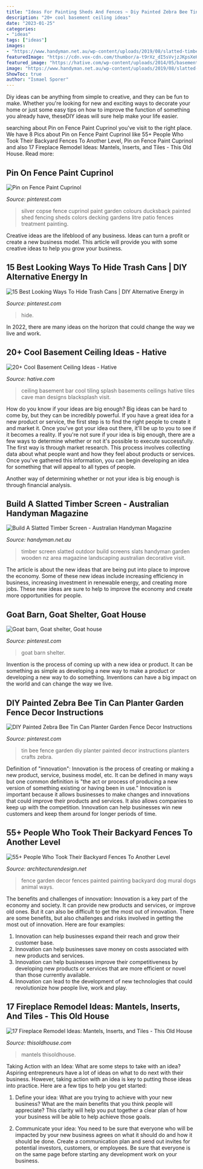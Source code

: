 ```yaml
---
title: "Ideas For Painting Sheds And Fences ~ Diy Painted Zebra Bee Tin Can Planter Garden Fence Decor Instructions"
description: "20+ cool basement ceiling ideas"
date: "2023-01-25"
categories:
- "ideas"
tags: ["ideas"]
images:
- "https://www.handyman.net.au/wp-content/uploads/2019/08/slatted-timber-screen-aug-13-p98-MAIN-1.jpg"
featuredImage: "https://cdn.vox-cdn.com/thumbor/a-t9rXz_dI5sVvjzJKpsXeHHrvI=/0x305:4000x2399/fit-in/1200x630/cdn.vox-cdn.com/uploads/chorus_asset/file/19908560/ColleenMcQuaid_P1340328.jpg"
featured_image: "https://hative.com/wp-content/uploads/2014/05/basement-ceiling-ideas/12-black-splash-tiling-as-ceiling.jpg"
image: "https://www.handyman.net.au/wp-content/uploads/2019/08/slatted-timber-screen-aug-13-p98-MAIN-1.jpg"
ShowToc: true
author: "Ismael Sporer"
---
```



Diy ideas can be anything from simple to creative, and they can be fun to make. Whether you're looking for new and exciting ways to decorate your home or just some easy tips on how to improve the function of something you already have, theseDIY ideas will sure help make your life easier.

	

		
searching about Pin on Fence Paint Cuprinol you've visit to the right place. We have 8 Pics about Pin on Fence Paint Cuprinol like 55+ People Who Took Their Backyard Fences To Another Level, Pin on Fence Paint Cuprinol and also 17 Fireplace Remodel Ideas: Mantels, Inserts, and Tiles - This Old House. Read more:
		
    
## Pin On Fence Paint Cuprinol

<img loading=lazy src="https://i.pinimg.com/736x/34/b6/dd/34b6dd6d31fb3ea2def912d7cc092752--silver-copse-cuprinol-cuprinol-fence.jpg" onerror="this.onerror=null;this.src='https://tse2.mm.bing.net/th?id=OIP.XLeKDpy-YzaryV01pYEM-AHaJ3&amp;pid=15.1';" alt="Pin on Fence Paint Cuprinol">

_Source: pinterest.com_

>silver copse fence cuprinol paint garden colours ducksback painted shed fencing sheds colors decking gardens litre patio fences treatment painting. 

	

Creative ideas are the lifeblood of any business. Ideas can turn a profit or create a new business model. This article will provide you with some creative ideas to help you grow your business.

    
## 15 Best Looking Ways To Hide Trash Cans | DIY Alternative Energy In

<img loading=lazy src="https://i.pinimg.com/736x/04/12/ed/0412ed4bb5b4357eeab2b4c66cb8d4fd.jpg" onerror="this.onerror=null;this.src='https://tse2.mm.bing.net/th?id=OIP.mdGvUqgqo5VOk1iCmx-pYwAAAA&amp;pid=15.1';" alt="15 Best Looking Ways To Hide Trash Cans | DIY Alternative Energy in">

_Source: pinterest.com_

>hide. 

	

In 2022, there are many ideas on the horizon that could change the way we live and work.

    
## 20+ Cool Basement Ceiling Ideas - Hative

<img loading=lazy src="https://hative.com/wp-content/uploads/2014/05/basement-ceiling-ideas/12-black-splash-tiling-as-ceiling.jpg" onerror="this.onerror=null;this.src='https://tse2.mm.bing.net/th?id=OIP.YG5JfZZzDcxuNy4W0UOshwHaLH&amp;pid=15.1';" alt="20+ Cool Basement Ceiling Ideas - Hative">

_Source: hative.com_

>ceiling basement bar cool tiling splash basements ceilings hative tiles cave man designs blacksplash visit. 

	

How do you know if your ideas are big enough?
Big ideas can be hard to come by, but they can be incredibly powerful. If you have a great idea for a new product or service, the first step is to find the right people to create it and market it. Once you've got your idea out there, it'll be up to you to see if it becomes a reality. If you're not sure if your idea is big enough, there are a few ways to determine whether or not it's possible to execute successfully. 
The first way is through market research. This process involves collecting data about what people want and how they feel about products or services. Once you've gathered this information, you can begin developing an idea for something that will appeal to all types of people. 

Another way of determining whether or not your idea is big enough is through financial analysis.

    
## Build A Slatted Timber Screen - Australian Handyman Magazine

<img loading=lazy src="https://www.handyman.net.au/wp-content/uploads/2019/08/slatted-timber-screen-aug-13-p98-MAIN-1.jpg" onerror="this.onerror=null;this.src='https://tse2.mm.bing.net/th?id=OIP.252L3vvOj90GgRzTPo8yWQHaE8&amp;pid=15.1';" alt="Build A Slatted Timber Screen - Australian Handyman Magazine">

_Source: handyman.net.au_

>timber screen slatted outdoor build screens slats handyman garden wooden nz area magazine landscaping australian decorative visit. 

	

The article is about the new ideas that are being put into place to improve the economy. Some of these new ideas include increasing efficiency in business, increasing investment in renewable energy, and creating more jobs. These new ideas are sure to help to improve the economy and create more opportunities for people.

    
## Goat Barn, Goat Shelter, Goat House

<img loading=lazy src="https://i.pinimg.com/736x/18/bf/fc/18bffccdf632e65b24ecf658c005d52f.jpg" onerror="this.onerror=null;this.src='https://tse3.mm.bing.net/th?id=OIP.XulI_ZwAzAaY4iLfPGfMigHaFj&amp;pid=15.1';" alt="Goat barn, Goat shelter, Goat house">

_Source: pinterest.com_

>goat barn shelter. 

	

Invention is the process of coming up with a new idea or product. It can be something as simple as developing a new way to make a product or developing a new way to do something. Inventions can have a big impact on the world and can change the way we live.

    
## DIY Painted Zebra Bee Tin Can Planter Garden Fence Decor Instructions

<img loading=lazy src="https://i.pinimg.com/736x/95/8d/21/958d21bdfe1ded6b7bd2310a4c73fb31.jpg" onerror="this.onerror=null;this.src='https://tse2.mm.bing.net/th?id=OIP.BxTH7yLXQ0KB8bslAiwxgAHaI1&amp;pid=15.1';" alt="DIY Painted Zebra Bee Tin Can Planter Garden Fence Decor Instructions">

_Source: pinterest.com_

>tin bee fence garden diy planter painted decor instructions planters crafts zebra. 

	

Definition of "innovation":
Innovation is the process of creating or making a new product, service, business model, etc. It can be defined in many ways but one common definition is "the act or process of producing a new version of something existing or having been in use." 
Innovation is important because it allows businesses to make changes and innovations that could improve their products and services. It also allows companies to keep up with the competition. Innovation can help businesses win new customers and keep them around for longer periods of time.

    
## 55+ People Who Took Their Backyard Fences To Another Level

<img loading=lazy src="http://cdn.architecturendesign.net/wp-content/uploads/2016/04/AD-Garden-Fence-Decor-Ideas-23.jpg" onerror="this.onerror=null;this.src='https://tse1.mm.bing.net/th?id=OIP.ZmSIjz3a0iuZcyuAP-p0ewHaFj&amp;pid=15.1';" alt="55+ People Who Took Their Backyard Fences To Another Level">

_Source: architecturendesign.net_

>fence garden decor fences painted painting backyard dog mural dogs animal ways. 

	

The benefits and challenges of innovation:
Innovation is a key part of the economy and society. It can provide new products and services, or improve old ones. But it can also be difficult to get the most out of innovation. There are some benefits, but also challenges and risks involved in getting the most out of innovation. Here are four examples:
1. Innovation can help businesses expand their reach and grow their customer base.
2. Innovation can help businesses save money on costs associated with new products and services.
3. Innovation can help businesses improve their competitiveness by developing new products or services that are more efficient or novel than those currently available.
4. Innovation can lead to the development of new technologies that could revolutionize how people live, work and play.

    
## 17 Fireplace Remodel Ideas: Mantels, Inserts, And Tiles - This Old House

<img loading=lazy src="https://cdn.vox-cdn.com/thumbor/a-t9rXz_dI5sVvjzJKpsXeHHrvI=/0x305:4000x2399/fit-in/1200x630/cdn.vox-cdn.com/uploads/chorus_asset/file/19908560/ColleenMcQuaid_P1340328.jpg" onerror="this.onerror=null;this.src='https://tse2.mm.bing.net/th?id=OIP.nYVlreeXjVSws-rcTfd-xgHaD4&amp;pid=15.1';" alt="17 Fireplace Remodel Ideas: Mantels, Inserts, and Tiles - This Old House">

_Source: thisoldhouse.com_

>mantels thisoldhouse. 

	

Taking Action with an Idea: What are some steps to take with an idea?
Aspiring entrepreneurs have a lot of ideas on what to do next with their business. However, taking action with an idea is key to putting those ideas into practice. Here are a few tips to help you get started:
1. Define your idea: What are you trying to achieve with your new business? What are the main benefits that you think people will appreciate? This clarity will help you put together a clear plan of how your business will be able to help achieve those goals.

2. Communicate your idea: You need to be sure that everyone who will be impacted by your new business agrees on what it should do and how it should be done. Create a communication plan and send out invites for potential investors, customers, or employees. Be sure that everyone is on the same page before starting any development work on your business.


